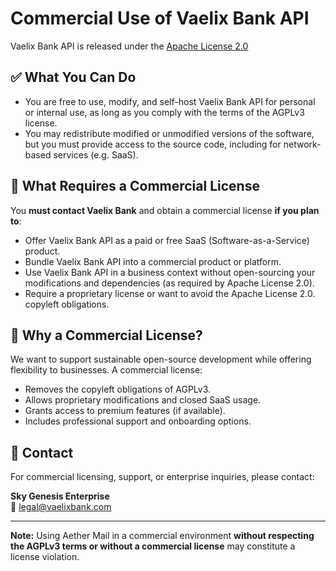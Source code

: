 # Commercial Use of Vaelix Bank API

Vaelix Bank API is released under the [Apache License 2.0](LICENSE)

## ✅ What You Can Do

- You are free to use, modify, and self-host Vaelix Bank API for personal or internal use, as long as you comply with the terms of the AGPLv3 license.
- You may redistribute modified or unmodified versions of the software, but you must provide access to the source code, including for network-based services (e.g. SaaS).

## 🚫 What Requires a Commercial License

You **must contact Vaelix Bank** and obtain a commercial license **if you plan to**:

- Offer Vaelix Bank API as a paid or free SaaS (Software-as-a-Service) product.
- Bundle Vaelix Bank API into a commercial product or platform.
- Use Vaelix Bank API in a business context without open-sourcing your modifications and dependencies (as required by Apache License 2.0).
- Require a proprietary license or want to avoid the Apache License 2.0. copyleft obligations.

## 🧾 Why a Commercial License?

We want to support sustainable open-source development while offering flexibility to businesses. A commercial license:

- Removes the copyleft obligations of AGPLv3.
- Allows proprietary modifications and closed SaaS usage.
- Grants access to premium features (if available).
- Includes professional support and onboarding options.

## 📩 Contact

For commercial licensing, support, or enterprise inquiries, please contact:

**Sky Genesis Enterprise**  
📧 legal@vaelixbank.com

---

**Note:** Using Aether Mail in a commercial environment **without respecting the AGPLv3 terms or without a commercial license** may constitute a license violation.
